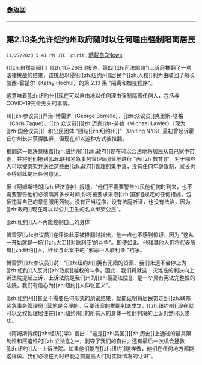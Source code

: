 ###  [:house:返回](README.md)
---


## 第2.13条允许纽约州政府随时以任何理由强制隔离居民
`11/27/2023 5:41 PM UTC Spirit_` [轉載自GNews](https://gnews.org/articles/2043041)



《[[zh:自然新闻]]》[[zh:11月26日]]报道，第四[[zh:司法部]]门上诉庭推翻了一项法律挑战的结果，该挑战以侵犯[[zh:纽约州]]居民个[[zh:人权]]利为由驳回了州长凯西-霍楚尔（Kathy Hochul）的第 2.13 条 "隔离和检疫程序"。

这意味着[[zh:纽约州]]现在可以自由地以任何理由强制隔离任何人，包括与COVID-19完全无关的事情。

州[[zh:参议员]]乔治-博雷罗（George Borrello）、[[zh:众议员]]克里斯-塔格（Chris Tague）、[[zh:众议员]][[zh:迈克]]尔-劳勒（Michael Lawler）（现为[[zh:国会议员]]）和公民团体 "团结[[zh:纽约州]]"（Uniting NYS）最初曾起诉霍丘尔州长并获得胜诉，但现在却以这种方式被推翻。

推翻这一裁决意味着[[zh:纽约州]][[zh:政府]]现在可以合法地将居民从自己家中带走，并将他们拖到[[zh:联邦紧急事务管理局]]营地进行 "再[[zh:教育]]"。对于哪些人可以被绑架并送往这些由[[zh:政府]]管理的集中营，没有任何年龄限制，家长也不得对此提出任何意见。

据《阿姆斯特朗[[zh:经济]]学》报道，"他们不需要警告公民他们何时到来，也不需要警告他们必须隔离多长时间;你将被要求采取[[zh:国家]]规定的任何措施，包括违背自己的意愿服用药物。没有正当程序，没有法庭听证，也没有法治，因为[[zh:政府]]现在可以以公共卫生的名义绑架公民"。

[[zh:纽约]]人不再能控制自己的身体

博雷罗[[zh:参议员]]在评论此案被推翻时指出，他一点也不感到惊讶，因为 "这从一开始就是一场'[[zh:大卫]]对歌利亚'的斗争"。即便如此，他和其他人仍将代表所有[[zh:纽约]]人，继续与此案中的 "邪恶巨人歌利亚 "抗争。

博雷罗[[zh:参议员]]说："[[zh:纽约州]]拥有无限的资源，我们永远不会停止为[[zh:纽约]]人反对[[zh:政府]]越权的斗争。因此，我们将就这一灾难性的判决向上诉法院提起上诉，上诉法院是我们州的[[zh:最高法院]]，是一个具有宪法完整性的法院，我们有信心为[[zh:纽约]]人伸张正义"。

[[zh:纽约州]]甚至不需要任何形式的测试结果，就能证明将居民带走到[[zh:联邦紧急事务管理局]]营地是合理的。只要该案的推翻判决成立，[[zh:纽约州]]现在就可以全权处理居住在[[zh:纽约州]]的所有人的身体--推翻判决的上诉仍然可以成功。

《阿姆斯特朗[[zh:经济]]学》指出："这是[[zh:美国]][[zh:历史]]上通过的最具限制性和压迫性的[[zh:立法]]之一，剥夺了我们的自由。还有最后一次机会拯救[[zh:纽约]]人--上诉法院。如果他们能在[[zh:纽约]]这样做，他们在任何地方都能这样做。我们必须在为时已晚之前提高人们对实际情况的认识"。

